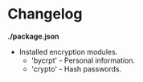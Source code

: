 # Changelog

**./package.json**
* Installed encryption modules.
	* 'bycrpt' - Personal information.
	* 'crypto' - Hash passwords.